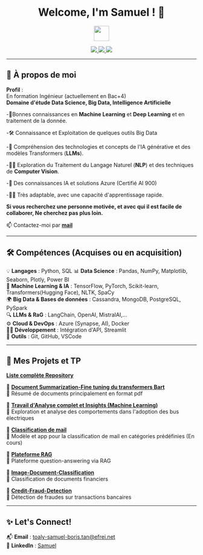 <h1 align="center"> Welcome, I'm Samuel ! 🚀</h1>
<p align="center">
  <img src="https://media.giphy.com/media/hvRJCLFzcasrR4ia7z/giphy.gif" width="40px">
</p>

<p align="center">
  <a href="https://www.linkedin.com/in/samuelb-tan/">
    <img src="https://img.shields.io/badge/LinkedIn-0077B5?style=for-the-badge&logo=linkedin&logoColor=white"/>
  </a>
  <a href="mailto:toaly-samuel-boris.tan@efrei.net">
    <img src="https://img.shields.io/badge/Email-D14836?style=for-the-badge&logo=gmail&logoColor=white"/>
  </a>
  <a href="https://github.com/Samuel-engineer?tab=followers">
    <img src="https://img.shields.io/github/followers/Samuel-engineer?label=Followers&style=for-the-badge"/>
  </a>
</p>

---

## 🚀 **À propos de moi**  

**Profil** :  
En formation Ingénieur (actuellement en Bac+4)  
**Domaine d'étude Data Science, Big Data, Intelligence Artificielle** 

-🔭Bonnes connaissances en **Machine Learning** et **Deep Learning** et en traitement de la donnée.

-🛠️ Connaissance et Exploitation de quelques outils Big Data

-🔭 Compréhension des technologies et concepts de l'IA générative et des modèles Transformers (**LLMs**).  

-👨‍💻 Exploration du Traitement du Langage Naturel (**NLP**) et des techniques de **Computer Vision**.  

-🌱 Des connaissances IA et solutions Azure (Certifié AI 900)

-👨‍💻 Très adaptable, avec une capacité d'apprentissage rapide.

**Si vous recherchez une personne motivée, et avec qui il est facile de collaborer, Ne cherchez pas plus loin.**

📫 Contactez-moi par **[mail](mailto:toaly-samuel-boris.tan@efrei.net)**  

---

## 🛠️ **Compétences**  (Acquises ou en acquisition)

💡 **Langages** : Python, SQL
📊 **Data Science** : Pandas, NumPy, Matplotlib, Seaborn, Plotly, Power BI  
🤖 **Machine Learning & IA** : TensorFlow, PyTorch, Scikit-learn, Transformers(Hugging Face), NLTK, SpaCy  
🌍 **Big Data & Bases de données** : Cassandra, MongoDB, PostgreSQL, PySpark   
🔍 **LLMs & RaG** : LangChain, OpenAI, MistralAI,...  
⚙️ **Cloud & DevOps** : Azure (Synapse, AI), Docker  
👨‍💻 **Développement** : Intégration d'API, Streamlit  
🔧 **Outils** : Git, GitHub, VSCode

---

## 🎯 **Mes Projets et TP**  

  **[Liste complète Repository](https://github.com/Samuel-engineer?tab=repositories)**

🌟 **[Document Summarization-Fine tuning du transformers Bart](https://github.com/Samuel-engineer/Document-Summarization_Fine-tuning-Bart)**  
🔹   Résumé de documents principalement en format pdf 
  
🌟 **[Travail d'Analyse complet et Insights (Machine Learning)](https://github.com/Samuel-engineer/Analyse-Exploratoire-et-Machine-Learning)**  
🔹 Exploration et analyse des comportements dans l'adoption des bus électriques

🌟 **[Classification de mail](https://github.com/Samuel-engineer/Text-Mail-Classifcation-NLP)**  
🔹 Modèle et app pour la classification de mail en catégories prédéfinies (En cours)

🌟 **[Plateforme RAG](https://github.com/Samuel-engineer/challenge-AI-RAG)**  
🔹 Plateforme question-answering via RAG 

🌟 **[Image-Document-Classification](https://github.com/Samuel-engineer/ImageDocumentClassify)**  
🔹 Classification de documents financiers   

🌟 **[Credit-Fraud-Detection](https://github.com/Samuel-engineer/Credit-Fraud-Detection)**  
🔹 Détection de fraudes sur transactions bancaires  

---

## ✨ **Let's Connect!**  

📬 **Email** : [toaly-samuel-boris.tan@efrei.net](mailto:toaly-samuel-boris.tan@efrei.net)  
🔗 **LinkedIn** : [Samuel](https://www.linkedin.com/in/samuelb-tan/)  
